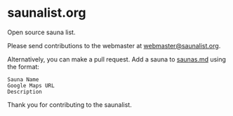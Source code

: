 # saunalist.org

Open source sauna list.

Please send contributions to the webmaster at webmaster@saunalist.org.

Alternatively, you can make a pull request. Add a sauna to [saunas.md](saunas.md) using the format:

```
Sauna Name
Google Maps URL
Description
```

Thank you for contributing to the saunalist.